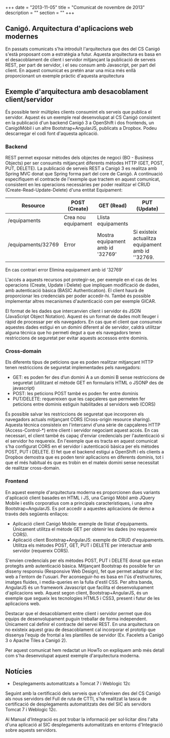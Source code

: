 +++
date        = "2013-11-05"
title       = "Comunicat de novembre de 2013"
description = ""
section     = ""
+++

## Canigó. Arquitectura d'aplicacions web modernes

En passats comunicats s'ha introduït l'arquitectura que des del CS Canigó s'està proposant com a estratègia a futur. Aquesta arquitectura es basa en el desacoblament de client i servidor mitjançant la publicació de serveis REST, per part de servidor, i el seu consum amb Javascript, per part del client. En aquest comunicat es pretén anar una mica més enllà proporcionant un exemple pràctic d'aquesta arquitectura
 
## Exemple d'arquitectura amb desacoblament client/servidor

És possible tenir múltiples clients consumint els serveis que publica el servidor. Aquest és un exemple real desenvolupat al CS Canigó consistent en la publicació d'un backend Canigó 3 a OpenShift i dos frontends, un CanigóMòbil i un altre Bootstrap+AngularJS, publicats a Dropbox. Podeu descarregar el codi font d'aquesta aplicació. 

### Backend

REST permet exposar mètodes dels objectes de negoci (BO - Business Objects) per ser consumits mitjançant diferents mètodes HTTP (GET, POST, PUT, DELETE). La publicació de serveis REST a Canigó 3 es realitza amb Spring MVC donat que Spring forma part del core de Canigó. A continuació especifiquem el contracte de l'exemple que tractem en aquest comunicat, consistent en les operacions necessàries per poder realitzar el CRUD (Create-Read-Update-Delete) d'una entitat Equipament:


| Resource	| POST (Create) | GET (Read) |  PUT (Update) | DELETE (Delete)|
|-----------|---------------|------------|---------------|----------------|
|/equipaments|	Crea nou equipament	| Llista equipaments |||
|/equipaments/32769	| Error	| Mostra equipament amb id '32769'	| Si existeix actualitza equipament amb id ''32769. ||


En cas contrari error	Elimina equipament amb id '32769'

L'accés a aquests recursos pot protegir-se, per exemple en el cas de les operacions (Create, Update i Delete) que impliquen modificació de dades, amb autenticació bàsica (BASIC Authentication). El client haurà de proporcionar les credencials per poder accedir-hi. També és possible implementar altres mecanismes d'autenticació com per exemple GICAR.

El format de les dades que intercanvien client i servidor és JSON (JavaScript Object Notation). Aquest és un format de dades molt lleuger i ràpid de processar per els navegadors. En cas que el client que consumeix aquestes dades estigui en un domini diferent al de servidor, caldrà utilitzar alguna tècnica que ho permeti degut a que els navegadors tenen restriccions de seguretat per evitar aquests accessos entre dominis.
 
### Cross-domain

Els diferents tipus de peticions que es poden realitzar mitjançant HTTP tenen restriccions de seguretat implementades pels navegadors:

* GET: es poden fer des d’un domini A a un domini B sense restriccions de seguretat (utilitzant el mètode GET en formularis HTML o JSONP des de javascript)
* POST: les peticions POST també es poden fer entre dominis
* PUT/DELETE: requereixen que les capçaleres que permeten fer peticions entre dominis estiguin habilitades al servidors web (CORS)

És possible salvar les restriccions de seguretat que incorporen els navegadors actuals mitjançant CORS (Cross-origin resource sharing). Aquesta tècnica consisteix en l'intercanvi d'una sèrie de capçaleres HTTP (Access-Control-*) entre client i servidor negociant aquest accés. En cas necessari, el client també és capaç d'enviar credencials per l'autenticació si el servidor ho requereix. En l'exemple que es tracta en aquest comunicat s'ha configurat CORS en el servidor i autenticació bàsica per els mètodes POST, PUT i DELETE. El fet que el backend estigui a OpenShift i els clients a Dropbox demostra que es poden tenir aplicacions en diferents dominis, tot i que el més habitual és que es trobin en el mateix domini sense necessitat de realitzar cross-domain.

### Frontend

En aquest exemple d'arquitectura moderna es proporcionen dues variants d'aplicació client basades en HTML i JS, una Canigó Mòbil amb JQuery Mobile i estils corporatius com a principals característiques, i una altre Bootstrap+AngularJS. Es pot accedir a aquestes aplicacions de demo a través dels següents enllaços:

* Aplicació client Canigó Mobile: exemple de llistat d'equipaments. Únicament utilitza el mètode GET per obtenir les dades (no requereix CORS).
* Aplicació client Bootstrap+AngularJS: exemple de CRUD d'equipaments. Utilitza els mètodes POST, GET, PUT i DELETE per interactuar amb servidor (requereix CORS). 

S'envien credencials per els mètodes POST, PUT i DELETE donat que estan protegits amb autenticació bàsica.
Mitjançant Bootstrap és possible fer un disseny responsiu (Responsive Web Design), fet que permet adaptar el lloc web a l'entorn de l'usuari. Per aconseguir-ho es basa en l'ús d'estructures, imatges fluides, i media-queries en la fulla d'estil CSS. Per altra banda, AngularJS és un framework Javascript que facilita el desenvolupament d'aplicacions web. Aquest segon client, Bootstrap+AngularJS, és un exemple que segueix les tecnologies HTML5 i CSS3, present i futur de les aplicacions web.

Destacar que el desacoblament entre client i servidor permet que dos equips de desenvolupament puguin treballar de forma independent. Únicament cal definir el contracte del servei REST. En una arquitectura on no existeix aquest grau de desacoblament cal incorporar el prototip que dissenya l'equip de frontal a les plantilles de servidor (Ex. Facelets a Canigó 3 o Apache Tiles a Canigó 2). 

Per aquest comunicat hem redactat un HowTo on expliquem amb més detall com s'ha desenvolupat aquest exemple d'arquitectura moderna.	

## Notícies
* Desplegaments automatitzats a Tomcat 7 i Weblogic 12c

Seguint amb la certificació dels serveis que s'ofereixen des del CS Canigó als nous servidors del Full de ruta de CTTI, s'ha realitzat la tasca de certificació de desplegaments automatitzats des del SIC als servidors Tomcat 7 i Weblogic 12c.

Al Manual d'Integració es pot trobar la informació per sol·licitar dins l'alta d'una aplicació al SIC desplegaments automatitzats en entorns d'Integració sobre aquests servidors.
